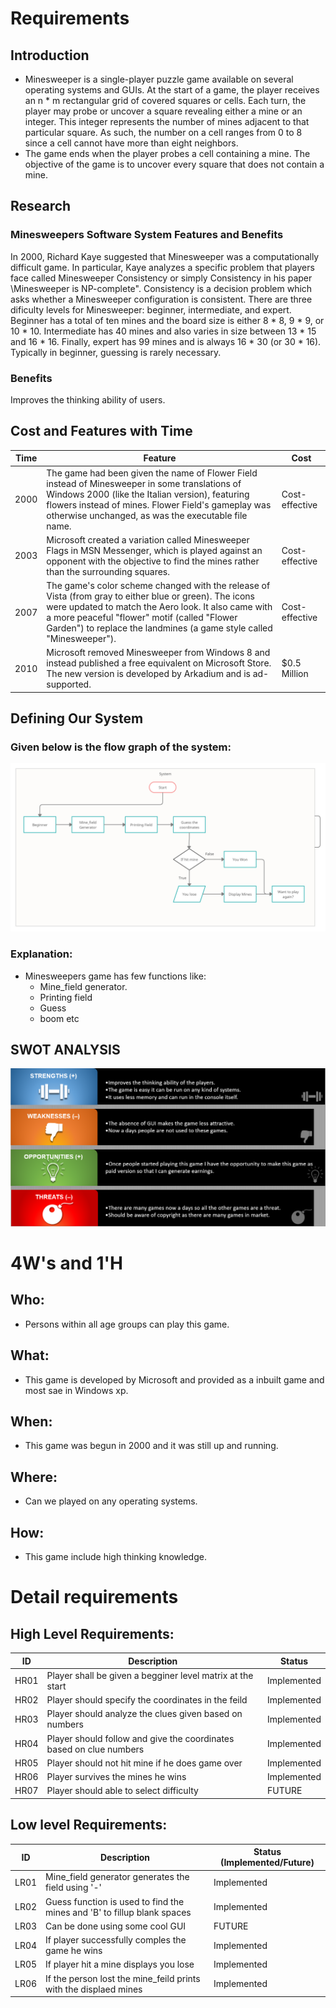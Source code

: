# Requirements
## Introduction
 * Minesweeper is a single-player puzzle game available on several operating systems and
GUIs. At the start of a game, the player receives an n * m rectangular grid of covered
squares or cells. Each turn, the player may probe or uncover a square revealing either
a mine or an integer. This integer represents the number of mines adjacent to that
particular square. As such, the number on a cell ranges from 0 to 8 since a cell cannot
have more than eight neighbors.
 * The game ends when the player probes a cell containing
a mine. The objective of the game is to uncover every square that does not contain a
mine.

## Research
### Minesweepers Software System Features and Benefits
In 2000, Richard Kaye suggested that Minesweeper was a computationally difficult game.
In particular, Kaye analyzes a specific problem that players face called Minesweeper
Consistency or simply Consistency in his paper \Minesweeper is NP-complete".
Consistency is a decision problem which asks whether a Minesweeper configuration is
consistent.
There are three dificulty levels for Minesweeper: beginner, intermediate, and expert.
Beginner has a total of ten mines and the board size is either 8 * 8, 9 * 9, or 10 * 10.
Intermediate has 40 mines and also varies in size between 13 * 15 and 16 * 16. Finally,
expert has 99 mines and is always 16 * 30 (or 30 * 16). Typically in beginner, guessing
is rarely necessary.

### Benefits
Improves the thinking ability of users.



## Cost and Features with Time 
| Time | Feature | Cost |
| ----- | ----- | ----- |
| 2000  |  The game had been given the name of Flower Field instead of Minesweeper in some translations of Windows 2000 (like the Italian version), featuring flowers instead of mines. Flower Field's gameplay was otherwise unchanged, as was the executable file name.| Cost-effective |
| 2003 | Microsoft created a variation called Minesweeper Flags in MSN Messenger, which is played against an opponent with the objective to find the mines rather than the surrounding squares.| Cost-effective |
| 2007 | The game's color scheme changed with the release of Vista (from gray to either blue or green). The icons were updated to match the Aero look. It also came with a more peaceful "flower" motif (called "Flower Garden") to replace the landmines (a game style called "Minesweeper").| Cost-effective |
| 2010 |  Microsoft removed Minesweeper from Windows 8 and instead published a free equivalent on Microsoft Store. The new version is developed by Arkadium and is ad-supported.| $0.5 Million |




## Defining Our System
### Given below is the flow graph of the system:

![Description](https://github.com/chetan2237/Mini_Project/blob/master/1_Requirements/DesignFlow.png)
### Explanation:
* Minesweepers game has few functions like:
    * Mine_field generator.
    * Printing field
    * Guess
    * boom etc
         

## SWOT ANALYSIS
![SWOT Analysis](https://github.com/chetan2237/Mini_Project/blob/master/1_Requirements/swot.PNG)

# 4W&#39;s and 1&#39;H

## Who:
* Persons within all age groups can play this game.

## What:
* This game is developed by Microsoft and provided as a inbuilt game and most sae in Windows xp.

## When:
* This game was begun in 2000 and it was still up and running.

## Where:
* Can we played on any operating systems.

## How:
* This game include high thinking knowledge. 

# Detail requirements
## High Level Requirements: 
| ID | Description | Status | 
| ----- | ----- | ---------|
| HR01 | Player shall be given a begginer level matrix at the start | Implemented | 
| HR02 | Player should specify the coordinates in the feild | Implemented |
| HR03 | Player should analyze the clues given based on numbers | Implemented |
| HR04 | Player should follow and give the coordinates based on clue numbers | Implemented |
| HR05 | Player should not hit mine if he does game over | Implemented |
| HR06 | Player survives the mines he wins | Implemented |
| HR07 | Player should able to select difficulty | FUTURE |
##  Low level Requirements:
 
| ID | Description  | Status (Implemented/Future) |
| ------ | --------- | ----- |
| LR01 |Mine_field generator generates the field using '-' | Implemented |
| LR02 | Guess function is used to find the mines and 'B' to fillup blank spaces | Implemented |
| LR03 | Can be done using some cool GUI | FUTURE |
| LR04 | If player successfully comples the game he wins | Implemented |
| LR05 | If player hit a mine displays you lose  | Implemented |
| LR06 | If the person lost the mine_feild prints with the displaed mines | Implemented |

